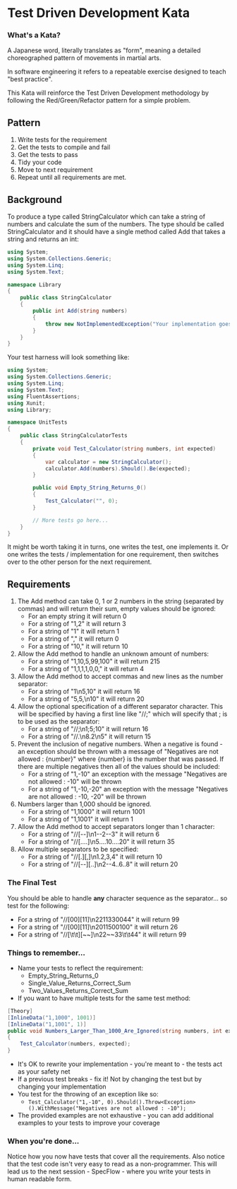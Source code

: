 # Test Driven Development Kata

### What's a Kata?

A Japanese word, literally translates as "form", meaning a detailed choreographed pattern of movements in martial arts.

In software engineering it refers to a repeatable exercise designed to teach "best practice".

This Kata will reinforce the Test Driven Development methodology by following the Red/Green/Refactor pattern for a simple problem.

## Pattern

1. Write tests for the requirement
2. Get the tests to compile and fail
3. Get the tests to pass
4. Tidy your code
5. Move to next requirement
6. Repeat until all requirements are met.

## Background

To produce a type called StringCalculator which can take a string of numbers and calculate the sum of the numbers. The type should be called StringCalculator and it should have a single method called Add that takes a string and returns an int:

```C#
using System;
using System.Collections.Generic;
using System.Linq;
using System.Text;

namespace Library
{
    public class StringCalculator
    {
        public int Add(string numbers)
        {
            throw new NotImplementedException("Your implementation goes here!");
        }
    }
}
```

Your test harness will look something like:

```C#
using System;
using System.Collections.Generic;
using System.Linq;
using System.Text;
using FluentAssertions;
using Xunit;
using Library;

namespace UnitTests
{
    public class StringCalculatorTests
    {
        private void Test_Calculator(string numbers, int expected)
        {
            var calculator = new StringCalculator();
            calculator.Add(numbers).Should().Be(expected);
        }

        public void Empty_String_Returns_0()
        {
            Test_Calculator("", 0);
        }

        // More tests go here...
    }
}
```

It might be worth taking it in turns, one writes the test, one implements it. Or one writes the tests / implementation for one requirement, then switches over to the other person for the next requirement.

## Requirements

1. The Add method can take 0, 1 or 2 numbers in the string (separated by commas) and will return their sum, empty values should be ignored:
    * For an empty string it will return 0
    * For a string of "1,2" it will return 3
    * For a string of "1" it will return 1
    * For a string of "," it will return 0
    * For a string of "10," it will return 10 
2. Allow the Add method to handle an unknown amount of numbers:
    * For a string of "1,10,5,99,100" it will return 215
    * For a string of "1,1,1,1,0,0," it will return 4
3. Allow the Add method to accept commas and new lines as the number separator:
    * For a string of "1\n5,10" it will return 16
    * For a string of "5,5,\n10" it will return 20
4. Allow the optional specification of a different separator character. This will be specified by having a first line like "//;" which will specify that ; is to be used as the separator:
    * For a string of "//;\n1;5;10" it will return 16
    * For a string of "//.\n8.2\n5" it will return 15
5. Prevent the inclusion of negative numbers. When a negative is found - an exception should be thrown with a message of "Negatives are not allowed : {number}" where {number} is the number that was passed. If there are multiple negatives then all of the values should be included:
    * For a string of "1,-10" an exception with the message "Negatives are not allowed : -10" will be thrown
    * For a string of "1,-10,-20" an exception with the message "Negatives are not allowed : -10, -20" will be thrown
6. Numbers larger than 1,000 should be ignored.
    * For a string of "1,1000" it will return 1001
    * For a string of "1,1001" it will return 1
7. Allow the Add method to accept separators longer than 1 character:
    * For a string of "//[--]\n1--2--3" it will return 6
    * For a string of "//[....]\n5....10....20" it will return 35
8. Allow multiple separators to be specified:
    * For a string of "//[.][,]\n1.2,3,4" it will return 10
    * For a string of "//[--][..]\n2--4..6..8" it will return 20

### The Final Test

You should be able to handle **any** character sequence as the separator... so test for the following:

* For a string of "//[00][11]\n2211330044" it will return 99
* For a string of "//[00][11]\n2011500100" it will return 26
* For a string of "//[\t\t][\~~]\n22~~33\t\t44" it will return 99

### Things to remember...

* Name your tests to reflect the requirement:
    * Empty_String_Returns_0
    * Single_Value_Returns_Correct_Sum
    * Two_Values_Returns_Correct_Sum
* If you want to have multiple tests for the same test method:
```C#
[Theory]
[InlineData("1,1000", 1001)]
[InlineData("1,1001", 1)]
public void Numbers_Larger_Than_1000_Are_Ignored(string numbers, int expected)
{
    Test_Calculator(numbers, expected);
}
```
* It's OK to rewrite your implementation - you're meant to - the tests act as your safety net
* If a previous test breaks - fix it! Not by changing the test but by changing your implementation
* You test for the throwing of an exception like so:
    * `Test_Calculator("1,-10", 0).Should().Throw<Exception>().WithMessage("Negatives are not allowed : -10");`
* The provided examples are not exhaustive - you can add additional examples to your tests to improve your coverage

### When you're done...

Notice how you now have tests that cover all the requirements. Also notice that the test code isn't very easy to read as a non-programmer. This will lead us to the next session - SpecFlow - where you write your tests in human readable form.
